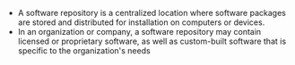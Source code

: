 - A software repository is a centralized location where software packages are stored and distributed for installation on computers or devices.
- In an organization or company, a software repository may contain licensed or proprietary software, as well as custom-built software that is specific to the organization's needs